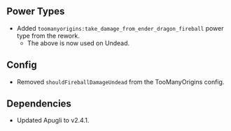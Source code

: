 ## Power Types
- Added `toomanyorigins:take_damage_from_ender_dragon_fireball` power type from the rework. 
  - The above is now used on Undead.

## Config
- Removed `shouldFireballDamageUndead` from the TooManyOrigins config.

## Dependencies
- Updated Apugli to v2.4.1.
